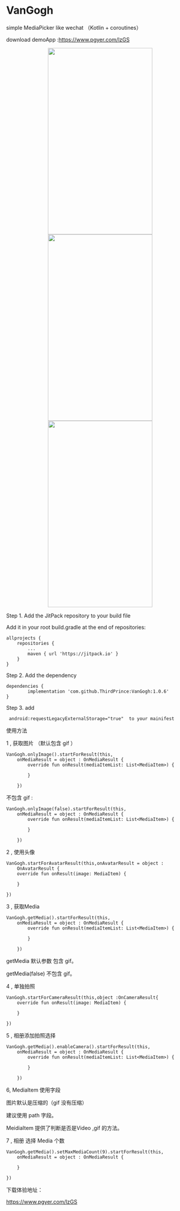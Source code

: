 # VanGogh
 simple MediaPicker like wechat （Kotlin + coroutines）
 
 download demoApp :https://www.pgyer.com/lzGS 
 


<div align=center><img width="280" height="500" src="https://user-images.githubusercontent.com/26602893/139173765-0bc711d2-7820-40a1-af54-9a59704561d6.jpg"/></div>
<div align=center><img width="280" height="500" src="https://user-images.githubusercontent.com/26602893/139173777-61c612d7-b80b-4b2d-830d-9d0d7f291192.jpg"/></div>

<div align=center><img width="280" height="500" src="https://user-images.githubusercontent.com/26602893/139175153-fd6d0c77-df27-4095-b528-e9955e756618.gif"/></div>


Step 1. Add the JitPack repository to your build file

Add it in your root build.gradle at the end of repositories:

	allprojects {
		repositories {
			...
			maven { url 'https://jitpack.io' }
		}
	}
 
 Step 2. Add the dependency

	dependencies {
	        implementation 'com.github.ThirdPrince:VanGogh:1.0.6'
	}
 
Step 3. add 

     android:requestLegacyExternalStorage="true"  to your mainifest
     
 使用方法
 
 1 , 获取图片 （默认包含 gif ）

```
VanGogh.onlyImage().startForResult(this,
    onMediaResult = object : OnMediaResult {
        override fun onResult(mediaItemList: List<MediaItem>) {
         
        }

    })
```

	
	
 不包含 gif :

```
VanGogh.onlyImage(false).startForResult(this,
    onMediaResult = object : OnMediaResult {
        override fun onResult(mediaItemList: List<MediaItem>) {
          
        }

    })
```

2 , 使用头像

```
VanGogh.startForAvatarResult(this,onAvatarResult = object :
    OnAvatarResult {
    override fun onResult(image: MediaItem) {
     
    }

})
```
	
3 , 获取Media

```
VanGogh.getMedia().startForResult(this,
    onMediaResult = object : OnMediaResult {
        override fun onResult(mediaItemList: List<MediaItem>) {
         
        }

    })
```
	
getMedia 默认参数 包含 gif。

getMedia(false) 不包含 gif。
	
4 , 单独拍照

```
VanGogh.startForCameraResult(this,object :OnCameraResult{
    override fun onResult(image: MediaItem) {
       
    }

})
```

5 , 相册添加拍照选择

```
VanGogh.getMedia().enableCamera().startForResult(this,
    onMediaResult = object : OnMediaResult {
        override fun onResult(mediaItemList: List<MediaItem>) {
           
        }

    })
```
6, MediaItem 使用字段
	
图片默认是压缩的（gif 没有压缩）

建议使用 path 字段。

MeidiaItem 提供了判断是否是Video ,gif 的方法。
	
7 , 相册 选择 Media 个数

```
VanGogh.getMedia().setMaxMediaCount(9).startForResult(this,
    onMediaResult = object : OnMediaResult {
   
    }

})
```

下载体验地址：

https://www.pgyer.com/lzGS
	
